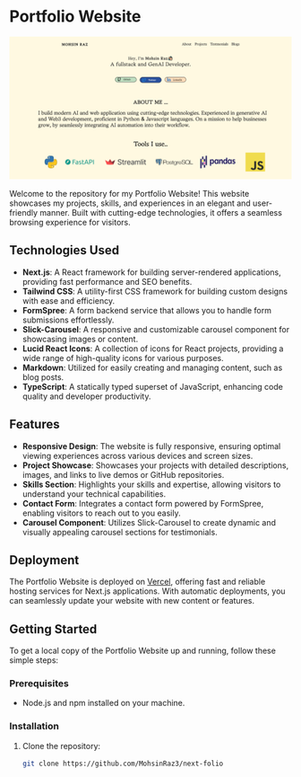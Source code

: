 # Portfolio Website
![Mohsin's Portfolio](https://github.com/MohsinRaz3/next-folio/blob/main/public/mohsin-portfolio.png)


Welcome to the repository for my Portfolio Website! This website showcases my projects, skills, and experiences in an elegant and user-friendly manner. Built with cutting-edge technologies, it offers a seamless browsing experience for visitors.

## Technologies Used

- **Next.js**: A React framework for building server-rendered applications, providing fast performance and SEO benefits.
- **Tailwind CSS**: A utility-first CSS framework for building custom designs with ease and efficiency.
- **FormSpree**: A form backend service that allows you to handle form submissions effortlessly.
- **Slick-Carousel**: A responsive and customizable carousel component for showcasing images or content.
- **Lucid React Icons**: A collection of icons for React projects, providing a wide range of high-quality icons for various purposes.
- **Markdown**: Utilized for easily creating and managing content, such as blog posts.
- **TypeScript**: A statically typed superset of JavaScript, enhancing code quality and developer productivity.

## Features

- **Responsive Design**: The website is fully responsive, ensuring optimal viewing experiences across various devices and screen sizes.
- **Project Showcase**: Showcases your projects with detailed descriptions, images, and links to live demos or GitHub repositories.
- **Skills Section**: Highlights your skills and expertise, allowing visitors to understand your technical capabilities.
- **Contact Form**: Integrates a contact form powered by FormSpree, enabling visitors to reach out to you easily.
- **Carousel Component**: Utilizes Slick-Carousel to create dynamic and visually appealing carousel sections for testimonials.

## Deployment

The Portfolio Website is deployed on [Vercel](https://vercel.com/), offering fast and reliable hosting services for Next.js applications. With automatic deployments, you can seamlessly update your website with new content or features.

## Getting Started

To get a local copy of the Portfolio Website up and running, follow these simple steps:

### Prerequisites

- Node.js and npm installed on your machine.

### Installation

1. Clone the repository:
   ```bash
   git clone https://github.com/MohsinRaz3/next-folio
